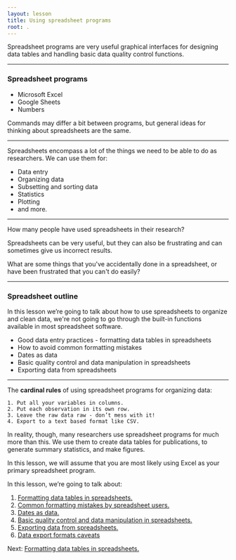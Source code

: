 ```yaml
---
layout: lesson
title: Using spreadsheet programs
root: .
---
```


Spreadsheet programs are very useful graphical interfaces for designing data tables and handling basic data quality control functions. 

---

### Spreadsheet programs

- Microsoft Excel
- Google Sheets
- Numbers

Commands may differ a bit between programs, but general ideas
for thinking about spreadsheets are the same.

---

Spreadsheets encompass a lot of the things we need
to be able to do as researchers. We can use them for:

- Data entry
- Organizing data
- Subsetting and sorting data
- Statistics
- Plotting
- and more.

---

How many people have used spreadsheets in their research?

Spreadsheets can be very useful, but they can also be
frustrating and can sometimes give us incorrect results.

What are some things that you've accidentally done in
a spreadsheet, or have been frustrated that you can't do
easily?

---

### Spreadsheet outline

In this lesson we’re going to talk about how to use spreadsheets to organize and clean data, we're not going to go through the built-in functions available in most spreadsheet software.

- Good data entry practices - formatting data tables in spreadsheets
- How to avoid common formatting mistakes
- Dates as data
- Basic quality control and data manipulation in spreadsheets
- Exporting data from spreadsheets

---

The **cardinal rules** of using spreadsheet programs for organizing data:

	1. Put all your variables in columns.
	2. Put each observation in its own row.
	3. Leave the raw data raw - don’t mess with it!
	4. Export to a text based format like CSV.

In reality, though, many researchers use spreadsheet programs for much more 
than this. We use them to create data tables for publications, to generate 
summary statistics, and make figures. 

In this lesson, we will assume that you are most likely using Excel as your 
primary spreadsheet program.

In this lesson, we’re going to talk about:

1. [Formatting data tables in spreadsheets.](01-format-data.html)
2. [Common formatting mistakes by spreadsheet users.](02-common-mistakes.html)
3. [Dates as data.](03-dates-as-data.html)
4. [Basic quality control and data manipulation in spreadsheets.](04-quality-control.html)
5. [Exporting data from spreadsheets.](05-exporting-data.html)
6. [Data export formats caveats](06-data-formats-caveats.html)

Next: [Formatting data tables in spreadsheets.](01-format-data.html)